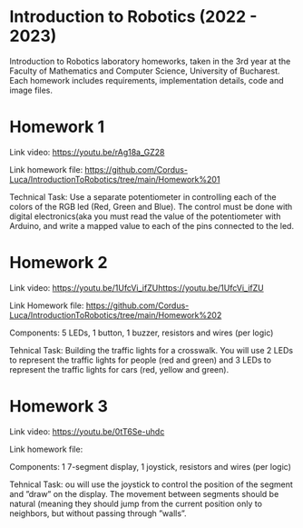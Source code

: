 # Introduction to Robotics (2022 - 2023)

Introduction to Robotics laboratory homeworks, taken in the 3rd year at the Faculty of Mathematics and Computer Science, University of Bucharest. Each homework includes requirements, implementation details, code and image files.

# Homework 1

Link video: https://youtu.be/rAg18a_GZ28

Link homework file: https://github.com/Cordus-Luca/IntroductionToRobotics/tree/main/Homework%201

Technical Task: Use a separate potentiometer in controlling each of the
  colors of the RGB led (Red, Green and Blue). The control must be done
  with digital electronics(aka you must read the value of the potentiometer 
  with Arduino, and write a mapped value to each of the pins connected to the led.
  
# Homework 2

Link video: https://youtu.be/1UfcVi_ifZUhttps://youtu.be/1UfcVi_ifZU

Link Homework file: https://github.com/Cordus-Luca/IntroductionToRobotics/tree/main/Homework%202

Components: 5 LEDs, 1 button, 1 buzzer, resistors and wires (per logic)

Tehnical Task: Building the traffic lights for a crosswalk. You
will use 2 LEDs to represent the traffic lights for people (red and green)
and 3 LEDs to represent the traffic lights for cars (red, yellow and green).

# Homework 3

Link video: https://youtu.be/0tT6Se-uhdc

Link homework file: 

Components: 1 7-segment display, 1 joystick, resistors and wires (per logic)

Tehnical Task: ou will use the joystick to control the position of
the segment and ”draw” on the display. The movement between segments
should be natural (meaning they should jump from the current position
only to neighbors, but without passing through ”walls”.
